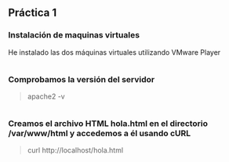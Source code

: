 
## Práctica 1 

### Instalación de maquinas virtuales
He instalado las dos máquinas virtuales utilizando VMware Player 
<p align="center">
	<img scr="..swap//Practicas/practica_1/img/1.png" width=40%>
</p>

### Comprobamos la versión del servidor 
> apache2 -v 

<p align="center">
	<img scr="../Practicas/practica_1/img/2.png" width=40%>
</p>

### Creamos el archivo HTML hola.html en el directorio /var/www/html y accedemos a él usando cURL 
> curl http://localhost/hola.html 

<p align="center">
	<img scr="../Practicas/practica_1/img/3.png" width=40%>
</p>


